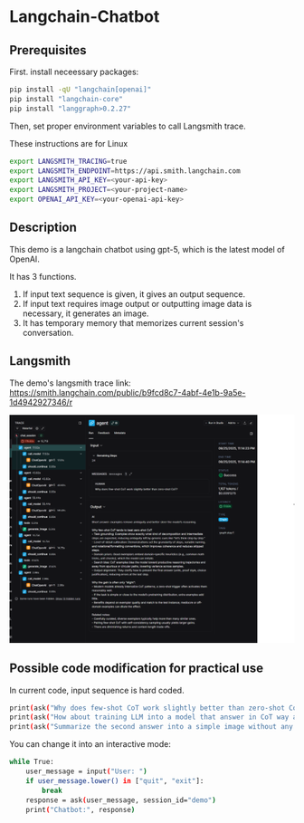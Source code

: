 # Langchain-Chatbot
## Prerequisites

First. install neceessary packages:

```bash
pip install -qU "langchain[openai]"
pip install "langchain-core"
pip install "langgraph>0.2.27"
```

Then, set proper environment variables to call Langsmith trace.

These instructions are for Linux
```bash
export LANGSMITH_TRACING=true
export LANGSMITH_ENDPOINT=https://api.smith.langchain.com
export LANGSMITH_API_KEY=<your-api-key>
export LANGSMITH_PROJECT=<your-project-name>
export OPENAI_API_KEY=<your-openai-api-key>
```

## Description
This demo is a langchain chatbot using gpt-5, which is the latest model of OpenAI.  

It has 3 functions.
1. If input text sequence is given, it gives an output sequence.
2. If input text requires image output or outputting image data is necessary, it generates an image.
3. It has temporary memory that memorizes current session's conversation.


## Langsmith

The demo's langsmith trace link: https://smith.langchain.com/public/b9fcd8c7-4abf-4e1b-9a5e-1d4942927346/r

![image of the langsmith record of the demo](images/langsmith.png)


## Possible code modification for practical use

In current code, input sequence is hard coded. 
```bash
print(ask("Why does few-shot CoT work slightly better than zero-shot CoT?", session_id))
print(ask("How about training LLM into a model that answer in CoT way automatically when they solve inference problem? So that Users do not have to use CoT prompt every time when they solve inference problem", session_id))
print(ask("Summarize the second answer into a simple image without any letters.", session_id))
```

You can change it into an interactive mode:
```bash
while True:
    user_message = input("User: ") 
    if user_message.lower() in ["quit", "exit"]:
        break
    response = ask(user_message, session_id="demo")
    print("Chatbot:", response)
```
